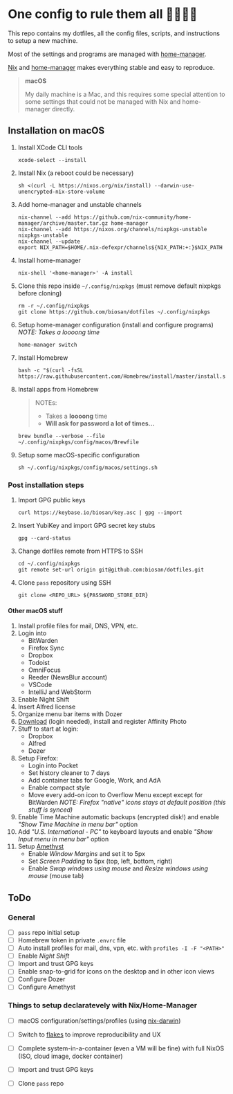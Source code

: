 
# One config to rule them all 💍👨‍💻🔥

This repo contains my dotfiles, all the config files, scripts, and instructions to setup a new machine.

Most of the settings and programs are managed with [home-manager](https://github.com/nix-community/home-manager).

[Nix](https://nixos.org/) and [home-manager](https://github.com/nix-community/home-manager) makes everything stable and easy to reproduce.

> **macOS**
>
> My daily machine is a Mac, and this requires some special attention to some settings that could not be managed with Nix and home-manager directly.


## Installation on macOS

1. Install XCode CLI tools
    ```
    xcode-select --install
    ```

1. Install Nix (a reboot could be necessary)
    ```
    sh <(curl -L https://nixos.org/nix/install) --darwin-use-unencrypted-nix-store-volume
    ```
1. Add home-manager and unstable channels
    ```
    nix-channel --add https://github.com/nix-community/home-manager/archive/master.tar.gz home-manager
    nix-channel --add https://nixos.org/channels/nixpkgs-unstable nixpkgs-unstable
    nix-channel --update
    export NIX_PATH=$HOME/.nix-defexpr/channels${NIX_PATH:+:}$NIX_PATH
    ```
1. Install home-manager
    ```
    nix-shell '<home-manager>' -A install
    ```
1. Clone this repo inside `~/.config/nixpkgs` (must remove default nixpkgs before cloning)
    ```
    rm -r ~/.config/nixpkgs
    git clone https://github.com/biosan/dotfiles ~/.config/nixpkgs
    ```
1. Setup home-manager configuration (install and configure programs)
    *NOTE: Takes a loooong time*
    ```
    home-manager switch
    ```

1. Install Homebrew
    ```
    bash -c "$(curl -fsSL https://raw.githubusercontent.com/Homebrew/install/master/install.sh)"
    ```
1. Install apps from Homebrew
    > NOTEs:
    >   - Takes a **loooong** time
    >   - **Will ask for password a lot of times...**
    ```
    brew bundle --verbose --file ~/.config/nixpkgs/config/macos/Brewfile
    ```
1. Setup some macOS-specific configuration
    ```
    sh ~/.config/nixpkgs/config/macos/settings.sh
    ```


### Post installation steps

1. Import GPG public keys
    ```
    curl https://keybase.io/biosan/key.asc | gpg --import
    ```
1. Insert YubiKey and import GPG secret key stubs
    ```
    gpg --card-status
    ```
1. Change dotfiles remote from HTTPS to SSH
    ```
    cd ~/.config/nixpkgs
    git remote set-url origin git@github.com:biosan/dotfiles.git
    ```
1. Clone `pass` repository using SSH
    ```
    git clone <REPO_URL> ${PASSWORD_STORE_DIR}
    ```


#### Other macOS stuff

1. Install profile files for mail, DNS, VPN, etc.
1. Login into
    - BitWarden
    - Firefox Sync
    - Dropbox
    - Todoist
    - OmniFocus
    - Reeder (NewsBlur account)
    - VSCode
    - IntelliJ and WebStorm
1. Enable Night Shift
1. Insert Alfred license
1. Organize menu bar items with Dozer
1. [Download](https://store.serif.com/en-gb/account/downloads/) (login needed), install and register Affinity Photo
1. Stuff to start at login:
    - Dropbox
    - Alfred
    - Dozer
1. Setup Firefox:
    - Login into Pocket
    - Set history cleaner to 7 days
    - Add container tabs for Google, Work, and AdA
    - Enable compact style
    - Move every add-on icon to Overflow Menu except except for BitWarden
        *NOTE: Firefox "native" icons stays at default position (this stuff is synced)*
1. Enable Time Machine automatic backups (encrypted disk!) and enable *"Show Time Machine in menu bar"* option
1. Add *"U.S. International - PC"* to keyboard layouts and enable *"Show Input menu in menu bar"* option
1. Setup [Amethyst](https://github.com/ianyh/Amethyst)
   - Enable *Window Margins* and set it to 5px
   - Set *Screen Padding* to 5px (top, left, bottom, right)
   - Enable *Swap windows using mouse* and *Resize windows using mouse* (mouse tab)



## ToDo

### General

- [ ] `pass` repo initial setup
- [ ] Homebrew token in private `.envrc` file
- [ ] Auto install profiles for mail, dns, vpn, etc. with `profiles -I -F "<PATH>"`
- [ ] Enable *Night Shift*
- [ ] Import and trust GPG keys
- [ ] Enable snap-to-grid for icons on the desktop and in other icon views
- [ ] Configure Dozer
- [ ] Configure Amethyst

### Things to setup declaratevely with Nix/Home-Manager

- [ ] macOS configuration/settings/profiles (using [nix-darwin](https://github.com/LnL7/nix-darwin))
- [ ] Switch to [flakes](https://nixos.wiki/wiki/Flakes) to improve reproducibility and UX
- [ ] Complete system-in-a-container (even a VM will be fine) with full NixOS (ISO, cloud image, docker container)
- [ ] Import and trust GPG keys
- [ ] Clone `pass` repo

